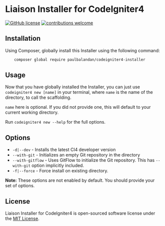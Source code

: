 # Liaison Installer for CodeIgniter4

[![GitHub license](https://img.shields.io/github/license/paulbalandan/codeigniter4-installer)](LICENSE)
[![contributions welcome](https://img.shields.io/badge/contributions-welcome-brightgreen.svg)](https://github.com/paulbalandan/codeigniter4-installer/pulls)

## Installation

Using Composer, globally install this Installer using the following command:
```bash
    composer global require paulbalandan/codeigniter4-installer
```

## Usage

Now that you have globally installed the Installer, you can just use `codeigniter4 new [name]` in your terminal, where `name` is the name of the directory, to call the scaffolding.

`name` here is optional. If you did not provide one, this will default to your current working directory.

Run `codeigniter4 new --help` for the full options.

## Options

- `-d|--dev` - Installs the latest CI4 developer version
- `--with-git` - Initializes an empty Git repository in the directory
- `--with-gitflow` - Uses GitFlow to initialize the Git repository. This has `--with-git` option implicitly included.
- `-f|--force` - Force install on existing directory.

**Note:** These options are not enabled by default. You should provide your set of options.

## License

Liaison Installer for CodeIgniter4 is open-sourced software license under the [MIT License](LICENSE).
